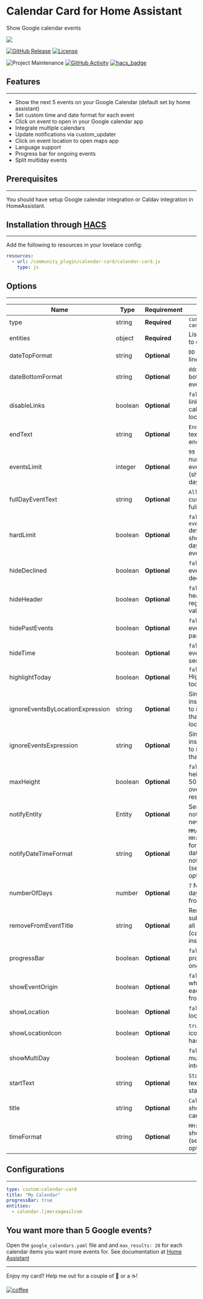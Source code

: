 # Calendar Card for Home Assistant
Show Google calendar events

<img src='https://raw.githubusercontent.com/ljmerza/calendar-card/master/card.png' />


[![GitHub Release][releases-shield]][releases]
[![License][license-shield]](LICENSE.md)

![Project Maintenance][maintenance-shield]
[![GitHub Activity][commits-shield]][commits]
[![hacs_badge](https://img.shields.io/badge/HACS-Default-orange.svg?style=for-the-badge)](https://github.com/custom-components/hacs)

## Features
---
* Show the next 5 events on your Google Calendar (default set by home assistant)
* Set custom time and date format for each event
* Click on event to open in your Google calendar app
* Integrate multiple calendars
* Update notifications via custom_updater
* Click on event location to open maps app
* Language support
* Progress bar for ongoing events
* Split multiday events


## Prerequisites
---
You should have setup Google calendar integration or Caldav integration in HomeAssistant.

## Installation through [HACS](https://github.com/custom-components/hacs)
---
Add the following to resources in your lovelace config:

```yaml
resources:
  - url: /community_plugin/calendar-card/calendar-card.js
    type: js
```

## Options
---
| Name | Type | Requirement | Description
| ---- | ---- | ------- | -----------
| type | string | **Required** | `custom:calendar-card`
| entities | object | **Required** | List of calendars to display
| dateTopFormat | string | **Optional** | `DD` Format for top line of event date
| dateBottomFormat | string | **Optional** | `ddd` Format to bottom line of event date
| disableLinks | boolean | **Optional** | `false` Disables all links (to open calendar and location)
| endText | string | **Optional** | `End` Set custom text for event end time
| eventsLimit | integer | **Optional** | `99` Maximum number of events to show (shows rest of day after cut off)
| fullDayEventText | string | **Optional** | `All day` Set custom text for a full day event
| hardLimit | boolean | **Optional** | `false` Overrides `eventsLimit` default of showing rest of day's events even after cutoff
| hideDeclined | boolean | **Optional** | `false` Hides events that you declined
| hideHeader | boolean | **Optional** | `false` Hide the header regardless of value
| hidePastEvents | boolean | **Optional** | `false` Hide events that have passed
| hideTime | boolean | **Optional** | `false` Hides event time section entirely
| highlightToday | boolean | **Optional** | `false` Hightlight's today's events
| ignoreEventsByLocationExpression | string | **Optional** | Simple case insensitive regex to ignore events that match location
| ignoreEventsExpression | string | **Optional** | Simple case insensitive regex to ignore events that match title
| maxHeight | boolean | **Optional** | `false` Sets max height for card to 500px and overflows the rest
| notifyEntity | Entity | **Optional** | Send a notification on new events
| notifyDateTimeFormat | string | **Optional** | `MM/DD/YYYY HH:mma` Format for event date/time in notify message (see [here](https://momentjs.com/docs/#/displaying/format/) for options)
| numberOfDays | number | **Optional** | `7` Number of days to display from calendars
| removeFromEventTitle | string | **Optional** | Removes substring from all event titles (case insensitive)
| progressBar | boolean | **Optional** | `false` Adds progress bar to ongoing events
| showEventOrigin | boolean | **Optional** | `false` Shows what calendar each event is from
| showLocation | boolean | **Optional** | `false` Shows location address
| showLocationIcon | boolean | **Optional** | `true` Shows map icon when event has a location
| showMultiDay | boolean | **Optional** | `false` Split multiday events into per day
| startText | string | **Optional** | `Start` Set custom text for event start time
| title | string | **Optional** | `Calendar` Header shown at top of card
| timeFormat | string | **Optional** | `HH:mm` Format to show event time (see [here](https://momentjs.com/docs/#/displaying/format/) for options)

## Configurations
---
```yaml
type: custom:calendar-card
title: "My Calendar"
progressBar: true
entities:
  - calendar.ljmerzagmailcom
```

## You want more than 5 Google events?
Open the `google_calendars.yaml` file and and `max_results: 20` for each calendar items you want more events for. See documentation at [Home Assistant](https://www.home-assistant.io/components/calendar.google/)

---

Enjoy my card? Help me out for a couple of :beers: or a :coffee:!

[![coffee](https://www.buymeacoffee.com/assets/img/custom_images/black_img.png)](https://www.buymeacoffee.com/JMISm06AD)


[commits-shield]: https://img.shields.io/github/commit-activity/y/ljmerza/calendar-card.svg?style=for-the-badge
[commits]: https://github.com/ljmerza/calendar-card/commits/master
[license-shield]: https://img.shields.io/github/license/ljmerza/calendar-card.svg?style=for-the-badge
[maintenance-shield]: https://img.shields.io/badge/maintainer-Leonardo%20Merza%20%40ljmerza-blue.svg?style=for-the-badge
[releases-shield]: https://img.shields.io/github/release/ljmerza/calendar-card.svg?style=for-the-badge
[releases]: https://github.com/ljmerza/calendar-card/releases

